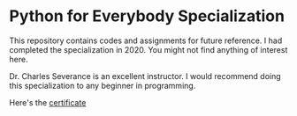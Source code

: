 # Python for Everybody Specialization
This repository contains codes and assignments for future reference. I had completed the specialization in 2020.
You might not find anything of interest here.

Dr. Charles Severance is an excellent instructor. I would recommend doing this specialization to any beginner in programming.

Here's the [certificate](https://coursera.org/share/1e985afd2252d4f9e3a5ff29aa076bac)
